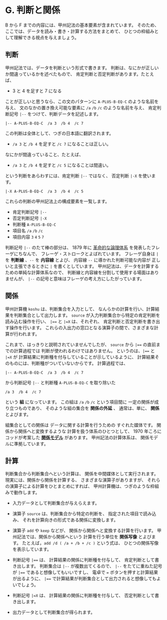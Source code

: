 # G. 判断と関係


B から F までの内容には、甲州記法の基本要素が含まれています。
そのため、ここでは、データを読み・書き・計算する方法をまとめて、
ひとつの枠組みとして理解できる視点を与えましょう。


## 判断

甲州記法では、データを判断という形式で書きます。
判断は、なにかが正しいか間違っているかを述べたもので、
肯定判断と否定判断があります。たとえば、

 - 3 と 4 を足すと 7 になる

ことが正しいと思うなら、この文のパターンに
`A-PLUS-B-EQ-C` のような名前を与え、
文のなかの置き換え可能な要素に
`/a` `/b` `/c` のような名前を与え、
肯定判断記号 `|--` をつけて、判断データを記述します。

```text
|-- A-PLUS-B-EQ-C  /a 3  /b 4  /c 7
```

この判断は全体として、つぎの日本語に翻訳されます。

 - `/a 3` と `/b 4` を足すと `/c 7` になることは正しい。

なにかが間違っていること、たとえば、

 - `/a 3` と `/b 4` を足すと `/c 5` になることは間違い。

という判断をあらわすには、肯定判断 `|--` ではなく、
否定判断 `|-X` を使います。

```text
|-X A-PLUS-B-EQ-C  /a 3  /b 4  /c 5
```

これらの判断の甲州記法上の構成要素を一覧します。

 - 肯定判断記号 `|--`
 - 否定判断記号 `|-X`
 - 判断種 `A-PLUS-B-EQ-C`
 - 項目名 `/a` `/b` `/c`
 - 項目内容 `3` `4` `5` `7`

判断記号 `|--` のたて棒の部分は、
1879 年に [革命的な論理体系][概念記法]
を発表したフレーゲにちなんで、
フレーゲ・ストロークとよばれています。
フレーゲ自身は `|` を **判断線** 、`--` を **内容線** とよび、
内容線 `--` に導かれた判断可能な内容が
正しいと主張できるときに `|` を書くとしています。
甲州記法は、データを計算するための単純な計算体系なので、
判断線と内容線を分割して使用する場面はありませんが、
`|--` の記号と意味はフレーゲの考え方にしたがっています。


## 関係

甲州計算機 `koshu` は、判断集合を入力として、
なんらかの計算を行い、計算結果を判断集合として出力します。
`source` が入力判断集合から特定の肯定判断を読み込む操作を行い、
`|==` と `|=X` は、それぞれ、
肯定判断と否定判断を書き出す操作を行います。
これらの入出力の窓口となる演算子の間で、さまざまな計算が行われます。

これまで、はっきりと説明されていませんでしたが、
`source` から `|==` の直前までの計算過程では
判断が使われるわけではありません。
というのは、`|==` と `|=X` が
計算結果に判断種を付与していることが示しているように、
計算結果そのものには、判断種がついていないからです。
計算過程では、

```text
|-- A-PLUS-B-EQ-C  /a 3  /b 4  /c 7
```

から判断記号 `|--` と判断種 `A-PLUS-B-EQ-C` を取り除いた

```text
/a 3  /b 4  /c 7
```

という **組** になっています。
この組は `/a` `/b` `/c` という項目間に
一定の関係が成り立つものであり、
そのような組の集合を **関係の外延** 、
通常は、単に、 **関係** とよびます。

組集合としての関係は
データに関する計算を行うための
すぐれた媒体です。
関係から関係へと変換するような
計算を扱う体系のひとつとして、
1970 年ころにコッドが考案した
[**関係モデル**][関係モデル] があります。
甲州記法の計算体系は、
関係モデルに準拠しています。


## 計算

判断集合から判断集合へという計算は、
関係を中間媒体として実行されます。
現実には、関係から関係を計算する、
さまざまな演算子がありますが、
それらの演算子による計算をひとまとめにすれば、
甲州計算機は、つぎのような枠組みで動作します。

 - 入力データとして判断集合が与えらえます。

 - 演算子 `source` は、判断集合から特定の判断を、
   指定された項目で読み込み、
   それを計算向きの形式である関係に変換します。

 - 演算子 `add` や `keep` などが、
   関係から関係へと変換する計算を行います。
   甲州記法では、関係から関係へという
   計算を行う単位を **関係写像** とよびます。
   たとえば，`add /d ( /a + /b + /c )` という式は、
   ひとつの関係写像を表示しています。

 - 判断記号 `|==` は、
   計算結果の関係に判断種を付与して、
   肯定判断として書き出します。
   判断集合は `|--` が複数出てくるので、
   `|--` をたてに重ねた記号が `|==` であると想像してもいいですし、
   電卓で `=` ボタンを押すと計算結果が出るように、
   `|==` で計算結果が判断集合として出力されると想像してもよいでしょう。

 - 判断記号 `|=X` は、
   計算結果の関係に判断種を付与して、
   否定判断として書き出します。

 - 出力データとして判断集合が得られます。


[概念記法]:   http://ja.wikipedia.org/wiki/概念記法
[関係モデル]: http://ja.wikipedia.org/wiki/関係モデル

